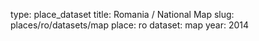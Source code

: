 type: place_dataset
title: Romania / National Map
slug: places/ro/datasets/map
place: ro
dataset: map
year: 2014
